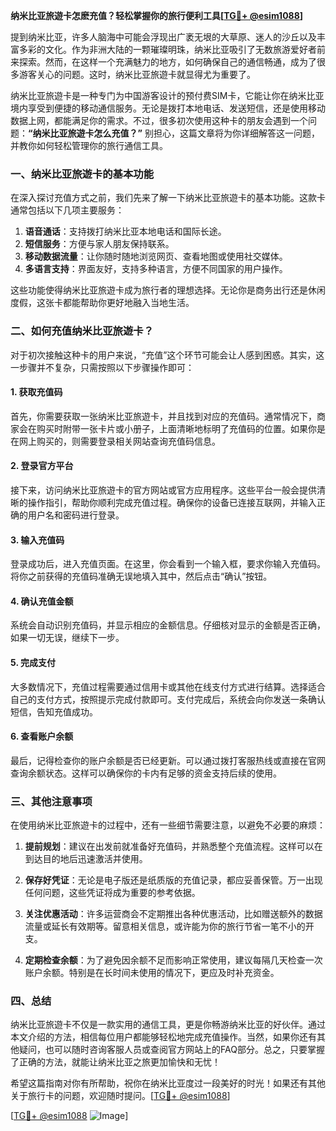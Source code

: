 **纳米比亚旅遊卡怎麽充值？轻松掌握你的旅行便利工具[[TG💪+ @esim1088](https://t.me/s/esim1088)]**

提到纳米比亚，许多人脑海中可能会浮现出广袤无垠的大草原、迷人的沙丘以及丰富多彩的文化。作为非洲大陆的一颗璀璨明珠，纳米比亚吸引了无数旅游爱好者前来探索。然而，在这样一个充满魅力的地方，如何确保自己的通信畅通，成为了很多游客关心的问题。这时，纳米比亚旅遊卡就显得尤为重要了。

纳米比亚旅遊卡是一种专门为中国游客设计的预付费SIM卡，它能让你在纳米比亚境内享受到便捷的移动通信服务。无论是拨打本地电话、发送短信，还是使用移动数据上网，都能满足你的需求。不过，很多初次使用这种卡的朋友会遇到一个问题：**“纳米比亚旅遊卡怎么充值？”** 别担心，这篇文章将为你详细解答这一问题，并教你如何轻松管理你的旅行通信工具。

### 一、纳米比亚旅遊卡的基本功能

在深入探讨充值方式之前，我们先来了解一下纳米比亚旅遊卡的基本功能。这款卡通常包括以下几项主要服务：

1. **语音通话**：支持拨打纳米比亚本地电话和国际长途。
2. **短信服务**：方便与家人朋友保持联系。
3. **移动数据流量**：让你随时随地浏览网页、查看地图或使用社交媒体。
4. **多语言支持**：界面友好，支持多种语言，方便不同国家的用户操作。

这些功能使得纳米比亚旅遊卡成为旅行者的理想选择。无论你是商务出行还是休闲度假，这张卡都能帮助你更好地融入当地生活。

### 二、如何充值纳米比亚旅遊卡？

对于初次接触这种卡的用户来说，“充值”这个环节可能会让人感到困惑。其实，这一步骤并不复杂，只需按照以下步骤操作即可：

#### 1. 获取充值码

首先，你需要获取一张纳米比亚旅遊卡，并且找到对应的充值码。通常情况下，商家会在购买时附带一张卡片或小册子，上面清晰地标明了充值码的位置。如果你是在网上购买的，则需要登录相关网站查询充值码信息。

#### 2. 登录官方平台

接下来，访问纳米比亚旅遊卡的官方网站或官方应用程序。这些平台一般会提供清晰的操作指引，帮助你顺利完成充值过程。确保你的设备已连接互联网，并输入正确的用户名和密码进行登录。

#### 3. 输入充值码

登录成功后，进入充值页面。在这里，你会看到一个输入框，要求你输入充值码。将你之前获得的充值码准确无误地填入其中，然后点击“确认”按钮。

#### 4. 确认充值金额

系统会自动识别充值码，并显示相应的金额信息。仔细核对显示的金额是否正确，如果一切无误，继续下一步。

#### 5. 完成支付

大多数情况下，充值过程需要通过信用卡或其他在线支付方式进行结算。选择适合自己的支付方式，按照提示完成付款即可。支付完成后，系统会向你发送一条确认短信，告知充值成功。

#### 6. 查看账户余额

最后，记得检查你的账户余额是否已经更新。可以通过拨打客服热线或直接在官网查询余额状态。这样可以确保你的卡内有足够的资金支持后续的使用。

### 三、其他注意事项

在使用纳米比亚旅遊卡的过程中，还有一些细节需要注意，以避免不必要的麻烦：

1. **提前规划**：建议在出发前就准备好充值码，并熟悉整个充值流程。这样可以在到达目的地后迅速激活并使用。
   
2. **保存好凭证**：无论是电子版还是纸质版的充值记录，都应妥善保管。万一出现任何问题，这些凭证将成为重要的参考依据。

3. **关注优惠活动**：许多运营商会不定期推出各种优惠活动，比如赠送额外的数据流量或延长有效期等。留意相关信息，或许能为你的旅行节省一笔不小的开支。

4. **定期检查余额**：为了避免因余额不足而影响正常使用，建议每隔几天检查一次账户余额。特别是在长时间未使用的情况下，更应及时补充资金。

### 四、总结

纳米比亚旅遊卡不仅是一款实用的通信工具，更是你畅游纳米比亚的好伙伴。通过本文介绍的方法，相信每位用户都能够轻松地完成充值操作。当然，如果你还有其他疑问，也可以随时咨询客服人员或查阅官方网站上的FAQ部分。总之，只要掌握了正确的方法，就能让纳米比亚之旅更加愉快和无忧！

希望这篇指南对你有所帮助，祝你在纳米比亚度过一段美好的时光！如果还有其他关于旅行卡的问题，欢迎随时提问。[[TG💪+ @esim1088](https://t.me/s/esim1088)]

[[TG💪+ @esim1088](https://t.me/s/esim1088) ![Image](https://i.postimg.cc/4NQfJmqS/Snipaste-2025-05-13-00-14-12.png)]